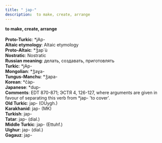 ```yaml
---
title: " jap-"
description:  to make, create, arrange
---
```

<strong> to make, create, arrange</strong><br><br>
<strong>Proto-Turkic</strong>:  *jAp-<br>
<strong>Altaic etymology</strong>:  Altaic etymology<br>
<strong> Proto-Altaic</strong>:  *ǯap`ù<br>
<strong>Nostratic</strong>:  Nostratic<br>
<strong>Russian meaning</strong>:  делать, создавать, приготовлять<br>
<strong>Turkic</strong>:  *jAp-<br>
<strong>Mongolian</strong>:  *ǯaɣa-<br>
<strong>Tungus-Manchu</strong>:  *ǯapa-<br>
<strong>Korean</strong>:  *čàp-<br>
<strong>Japanese</strong>:  *dup-<br>
<strong>Comments</strong>:  EDT 870-871; ЭСТЯ 4, 126-127, where arguments are given in favour of separating this verb from *jap- 'to cover'.<br>
<strong>Old Turkic</strong>:  jap- (OUygh.)<br>
<strong>Karakhanid</strong>:  jap- (MK)<br>
<strong>Turkish</strong>:  jap-<br>
<strong>Tatar</strong>:  jap- (dial.)<br>
<strong>Middle Turkic</strong>:  jap- (Ettuhf.)<br>
<strong>Uighur</strong>:  jap- (dial.)<br>
<strong>Gagauz</strong>:  jap-<br>


